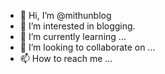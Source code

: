 - 👋 Hi, I’m @mithunblog
- 👀 I’m interested in blogging.
- 🌱 I’m currently learning ...
- 💞️ I’m looking to collaborate on ...
- 📫 How to reach me ...

<!---
mithunblog/mithunblog is a ✨ special ✨ repository because its `README.md` (this file) appears on your GitHub profile.
You can click the Preview link to take a look at your changes.
--->
